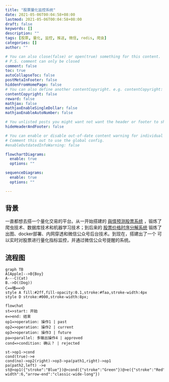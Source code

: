 ```yaml
---
title: "股票量化监控系统"
date: 2021-05-06T00:04:58+08:00
lastmod: 2021-05-06T00:04:58+08:00
draft: false
keywords: []
description: ""
tags: [股票, 量化, 监控, 推送, 微信, redis, 爬虫]
categories: []
author: ""

# You can also close(false) or open(true) something for this content.
# P.S. comment can only be closed
comment: false
toc: true
autoCollapseToc: false
postMetaInFooter: false
hiddenFromHomePage: false
# You can also define another contentCopyright. e.g. contentCopyright: "This is another copyright."
contentCopyright: false
reward: false
mathjax: false
mathjaxEnableSingleDollar: false
mathjaxEnableAutoNumber: false

# You unlisted posts you might want not want the header or footer to show
hideHeaderAndFooter: false

# You can enable or disable out-of-date content warning for individual post.
# Comment this out to use the global config.
#enableOutdatedInfoWarning: false

flowchartDiagrams:
  enable: true
  options: ""

sequenceDiagrams: 
  enable: true
  options: ""

---
```


## 背景

一直都想去搭一个量化交易的平台。从一开始搭建的 [與情预测股票系统](https://github.com/zhangsheng377/emotion-predict-stock) ，锻炼了爬虫技术、数据库技术和机器学习技术；到后来的 [股票价格时序分解系统](https://github.com/zhangsheng377/stats_stock) 锻炼了出图、docker部署、内网穿透和微信公众号后台技术。到现在，搭建出了一个 可以实时对股票进行量化指标监控，并通过微信公众号提醒的系统。

## 流程图

```mermaid
graph TB
A[Apple]-->B{Boy}
A---C(Cat)
B.->D((Dog))
C==喵==>D
style A fill:#2ff,fill-opacity:0.1,stroke:#faa,stroke-width:4px
style D stroke:#000,stroke-width:8px;
```

```mermaid
flowchat
st=>start: 开始
e=>end: 结束
op1=>operation: 操作1 | past
op2=>operation: 操作2 | current
op3=>operation: 操作3 | future
pa=>parallel: 多输出操作4 | approved
cond=>condition: 确认？ | rejected

st->op1->cond
cond(true)->e	
cond(no)->op2(right)->op3->pa(path1,right)->op1
pa(path2,left) ->e
st@>op1({"stroke":"Blue"})@>cond({"stroke":"Green"})@>e({"stroke":"Red","stroke-width":6,"arrow-end":"classic-wide-long"})
```

